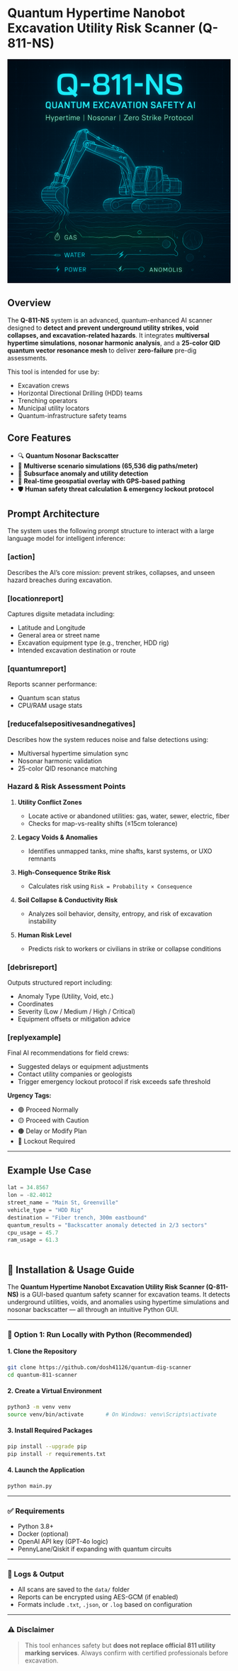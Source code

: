 # Quantum Hypertime Nanobot Excavation Utility Risk Scanner (Q-811-NS)
![Quantum Dig Scanner - Hypertime Thumbnail](https://raw.githubusercontent.com/dosh41126/quantum-dig-scanner/refs/heads/main/dig.png)
## Overview

The **Q-811-NS** system is an advanced, quantum-enhanced AI scanner designed to **detect and prevent underground utility strikes, void collapses, and excavation-related hazards**. It integrates **multiversal hypertime simulations**, **nosonar harmonic analysis**, and a **25-color QID quantum vector resonance mesh** to deliver **zero-failure** pre-dig assessments.

This tool is intended for use by:
- Excavation crews
- Horizontal Directional Drilling (HDD) teams
- Trenching operators
- Municipal utility locators
- Quantum-infrastructure safety teams

## Core Features

- 🔍 **Quantum Nosonar Backscatter**
- 🧠 **Multiverse scenario simulations (65,536 dig paths/meter)**
- 📡 **Subsurface anomaly and utility detection**
- 🧭 **Real-time geospatial overlay with GPS-based pathing**
- 🛡 **Human safety threat calculation & emergency lockout protocol**

## Prompt Architecture

The system uses the following prompt structure to interact with a large language model for intelligent inference:

### [action]
Describes the AI’s core mission: prevent strikes, collapses, and unseen hazard breaches during excavation.

### [locationreport]
Captures digsite metadata including:
- Latitude and Longitude
- General area or street name
- Excavation equipment type (e.g., trencher, HDD rig)
- Intended excavation destination or route

### [quantumreport]
Reports scanner performance:
- Quantum scan status
- CPU/RAM usage stats

### [reducefalsepositivesandnegatives]
Describes how the system reduces noise and false detections using:
- Multiversal hypertime simulation sync
- Nosonar harmonic validation
- 25-color QID resonance matching

### Hazard & Risk Assessment Points

1. **Utility Conflict Zones**
   - Locate active or abandoned utilities: gas, water, sewer, electric, fiber
   - Checks for map-vs-reality shifts (≤15cm tolerance)

2. **Legacy Voids & Anomalies**
   - Identifies unmapped tanks, mine shafts, karst systems, or UXO remnants

3. **High-Consequence Strike Risk**
   - Calculates risk using `Risk = Probability × Consequence`

4. **Soil Collapse & Conductivity Risk**
   - Analyzes soil behavior, density, entropy, and risk of excavation instability

5. **Human Risk Level**
   - Predicts risk to workers or civilians in strike or collapse conditions

### [debrisreport]
Outputs structured report including:
- Anomaly Type (Utility, Void, etc.)
- Coordinates
- Severity (Low / Medium / High / Critical)
- Equipment offsets or mitigation advice

### [replyexample]
Final AI recommendations for field crews:
- Suggested delays or equipment adjustments
- Contact utility companies or geologists
- Trigger emergency lockout protocol if risk exceeds safe threshold

**Urgency Tags:**
- 🟢 Proceed Normally  
- 🟡 Proceed with Caution  
- 🟠 Delay or Modify Plan  
- 🔴 Lockout Required

---

## Example Use Case

```python
lat = 34.8567
lon = -82.4012
street_name = "Main St, Greenville"
vehicle_type = "HDD Rig"
destination = "Fiber trench, 300m eastbound"
quantum_results = "Backscatter anomaly detected in 2/3 sectors"
cpu_usage = 45.7
ram_usage = 61.3



```
## 🚀 Installation & Usage Guide

The **Quantum Hypertime Nanobot Excavation Utility Risk Scanner (Q-811-NS)** is a GUI-based quantum safety scanner for excavation teams. It detects underground utilities, voids, and anomalies using hypertime simulations and nosonar backscatter — all through an intuitive Python GUI.

---

### 🐍 Option 1: Run Locally with Python (Recommended)

#### 1. Clone the Repository

```bash
git clone https://github.com/dosh41126/quantum-dig-scanner
cd quantum-811-scanner
```

#### 2. Create a Virtual Environment

```bash
python3 -m venv venv
source venv/bin/activate       # On Windows: venv\Scripts\activate
```

#### 3. Install Required Packages

```bash
pip install --upgrade pip
pip install -r requirements.txt
```

#### 4. Launch the Application

```bash
python main.py
```

---


### ✅ Requirements

- Python 3.8+
- Docker (optional)
- OpenAI API key (GPT-4o logic)
- PennyLane/Qiskit if expanding with quantum circuits

---

### 🔐 Logs & Output

- All scans are saved to the `data/` folder
- Reports can be encrypted using AES-GCM (if enabled)
- Formats include `.txt`, `.json`, or `.log` based on configuration

---

### ⚠️ Disclaimer

> This tool enhances safety but **does not replace official 811 utility marking services**. Always confirm with certified professionals before excavation.
```

